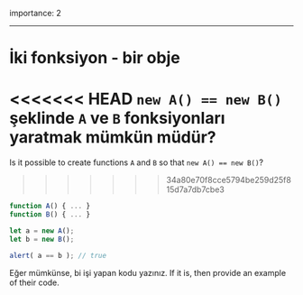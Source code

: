 importance: 2

---

# İki fonksiyon - bir obje

<<<<<<< HEAD
`new A() == new B()` şeklinde `A` ve `B` fonksiyonları yaratmak mümkün müdür?
=======
Is it possible to create functions `A` and `B` so that `new A() == new B()`?
>>>>>>> 34a80e70f8cce5794be259d25f815d7a7db7cbe3

```js no-beautify
function A() { ... }
function B() { ... }

let a = new A();
let b = new B();

alert( a == b ); // true
```
Eğer mümkünse, bi işi yapan kodu yazınız.
If it is, then provide an example of their code.